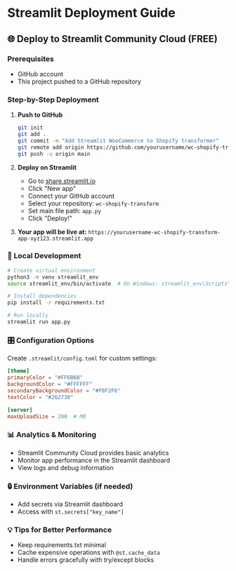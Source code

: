 # Streamlit Deployment Guide

## 🌐 Deploy to Streamlit Community Cloud (FREE)

### Prerequisites
- GitHub account
- This project pushed to a GitHub repository

### Step-by-Step Deployment

1. **Push to GitHub**
   ```bash
   git init
   git add .
   git commit -m "Add Streamlit WooCommerce to Shopify transformer"
   git remote add origin https://github.com/yourusername/wc-shopify-transform.git
   git push -u origin main
   ```

2. **Deploy on Streamlit**
   - Go to [share.streamlit.io](https://share.streamlit.io)
   - Click "New app"
   - Connect your GitHub account
   - Select your repository: `wc-shopify-transform`
   - Set main file path: `app.py`
   - Click "Deploy!"

3. **Your app will be live at:**
   `https://yourusername-wc-shopify-transform-app-xyz123.streamlit.app`

### 🔧 Local Development

```bash
# Create virtual environment
python3 -m venv streamlit_env
source streamlit_env/bin/activate  # On Windows: streamlit_env\Scripts\activate

# Install dependencies
pip install -r requirements.txt

# Run locally
streamlit run app.py
```

### 🎛️ Configuration Options

Create `.streamlit/config.toml` for custom settings:
```toml
[theme]
primaryColor = "#FF6B6B"
backgroundColor = "#FFFFFF"
secondaryBackgroundColor = "#F0F2F6"
textColor = "#262730"

[server]
maxUploadSize = 200  # MB
```

### 📊 Analytics & Monitoring
- Streamlit Community Cloud provides basic analytics
- Monitor app performance in the Streamlit dashboard
- View logs and debug information

### 🔒 Environment Variables (if needed)
- Add secrets via Streamlit dashboard
- Access with `st.secrets["key_name"]`

### 💡 Tips for Better Performance
- Keep requirements.txt minimal
- Cache expensive operations with `@st.cache_data`
- Handle errors gracefully with try/except blocks